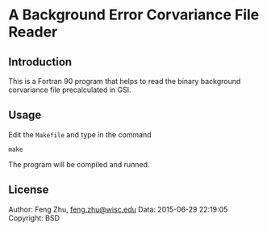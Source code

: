 # A Background Error Corvariance File Reader

## Introduction

This is a Fortran 90 program that helps to read the binary background
corvariance file precalculated in GSI.

## Usage
Edit the `Makefile` and type in the command
```
make
```
The program will be compiled and runned.

## License
Author: Feng Zhu, feng.zhu@wisc.edu
Data: 2015-06-29 22:19:05
Copyright: BSD
